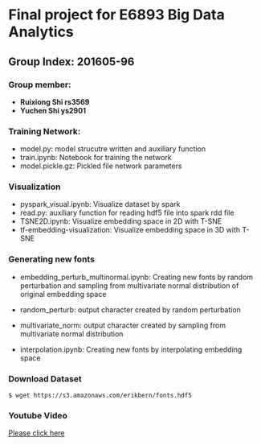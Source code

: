 # Final project for E6893 Big Data Analytics

## Group Index:  201605-96

### Group member: 
* **Ruixiong Shi  rs3569**
* **Yuchen   Shi  ys2901**

### Training Network:

* model.py: model strucutre written and auxiliary function
* train.ipynb: Notebook for training the network
* model.pickle.gz: Pickled file network parameters

### Visualization

* pyspark_visual.ipynb: Visualize dataset by spark
* read.py: auxiliary function for reading hdf5 file into spark rdd file
* TSNE2D.ipynb: Visualize embedding space in 2D with T-SNE
* tf-embedding-visualization: Visualize embedding space in 3D with T-SNE

### Generating new fonts

* embedding_perturb_multinormal.ipynb: Creating new fonts by random perturbation and sampling from multivariate normal distribution of original embedding space
* random_perturb: output character created by random perturbation
* multivariate_norm: output character created by sampling from multivariate normal distribution

* interpolation.ipynb: Creating new fonts by interpolating embedding space

### Download Dataset

```
$ wget https://s3.amazonaws.com/erikbern/fonts.hdf5  
```

### Youtube Video

[Please click here](https://www.youtube.com/watch?v=nPQobbPFBgQ)

